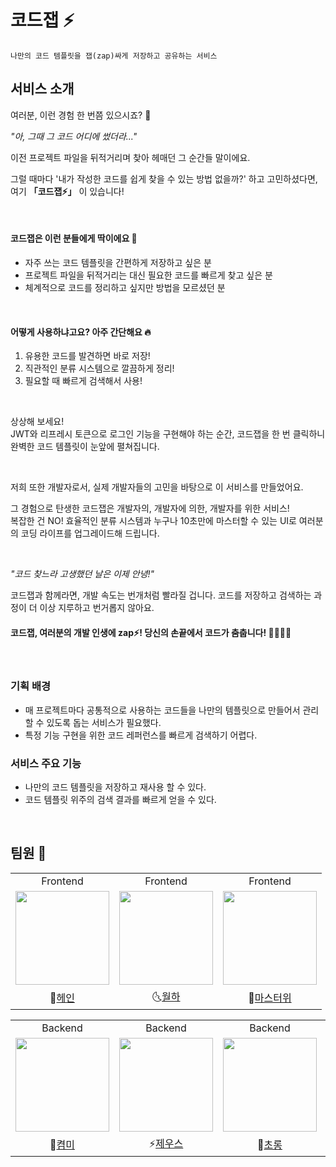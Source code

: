 # 코드잽 ⚡

```
나만의 코드 템플릿을 잽(zap)싸게 저장하고 공유하는 서비스
```

## 서비스 소개

여러분, 이런 경험 한 번쯤 있으시죠? 🤔  

*"아, 그때 그 코드 어디에 썼더라..."*  

이전 프로젝트 파일을 뒤적거리며 찾아 헤매던 그 순간들 말이에요.

그럴 때마다 '내가 작성한 코드를 쉽게 찾을 수 있는 방법 없을까?' 하고 고민하셨다면, 여기 **「코드잽⚡️」** 이 있습니다!

<br>

#### 코드잽은 이런 분들에게 딱이에요 🙌  

- 자주 쓰는 코드 템플릿을 간편하게 저장하고 싶은 분
- 프로젝트 파일을 뒤적거리는 대신 필요한 코드를 빠르게 찾고 싶은 분
- 체계적으로 코드를 정리하고 싶지만 방법을 모르셨던 분

<br>

#### 어떻게 사용하냐고요? 아주 간단해요 🔥

1. 유용한 코드를 발견하면 바로 저장!
2. 직관적인 분류 시스템으로 깔끔하게 정리!
3. 필요할 때 빠르게 검색해서 사용!

<br>

상상해 보세요!  
JWT와 리프레시 토큰으로 로그인 기능을 구현해야 하는 순간, 코드잽을 한 번 클릭하니 완벽한 코드 템플릿이 눈앞에 펼쳐집니다.

<br>

저희 또한 개발자로서, 실제 개발자들의 고민을 바탕으로 이 서비스를 만들었어요. 

그 경험으로 탄생한 코드잽은 개발자의, 개발자에 의한, 개발자를 위한 서비스!  
복잡한 건 NO! 효율적인 분류 시스템과 누구나 10초만에 마스터할 수 있는 UI로 여러분의 코딩 라이프를 업그레이드해 드립니다.

<br>

*"코드 찾느라 고생했던 날은 이제 안녕!"*  

코드잽과 함께라면, 개발 속도는 번개처럼 빨라질 겁니다. 코드를 저장하고 검색하는 과정이 더 이상 지루하고 번거롭지 않아요.

#### 코드잽, 여러분의 개발 인생에 zap⚡️! 당신의 손끝에서 코드가 춤춥니다! 🕺🏻💃🏻

<br>

### 기획 배경

- 매 프로젝트마다 공통적으로 사용하는 코드들을 나만의 템플릿으로 만들어서 관리할 수 있도록 돕는 서비스가 필요했다.
- 특정 기능 구현을 위한 코드 레퍼런스를 빠르게 검색하기 어렵다.


### 서비스 주요 기능

- 나만의 코드 템플릿을 저장하고 재사용 할 수 있다.
- 코드 템플릿 위주의 검색 결과를 빠르게 얻을 수 있다.

<br>

## 팀원 🐣
<table align="center">
  <tr>
    <td align="center">Frontend</td>
    <td align="center">Frontend</td>
    <td align="center">Frontend</td>
  </tr>
  <tr>
    <td>
      <a href="https://github.com/Hain-tain">
        <img src="https://avatars.githubusercontent.com/u/157036488?v=4" width="150" style="max-width: 100%;">
      </a>
    </td>
    <td>
      <a href="https://github.com/vi-wolhwa">
        <img src="https://avatars.githubusercontent.com/u/52562061?v=4" width="150" style="max-width: 100%;">
      </a>
    </td>
    <td>
      <a href="https://github.com/Jaymyong66">
        <img src="https://avatars.githubusercontent.com/u/78201530?v=4" width="150" style="max-width: 100%;">
      </a>
    </td>
  <tr>
  <tr>
    <td align="center">
      🍓<a href="https://github.com/Hain-tain">헤인</a>
    </td>
    <td align="center">
      🌜<a href="https://github.com/vi-wolhwa">월하</a>
    </td>
    <td align="center">
      🔪<a href="https://github.com/Jaymyong66">마스터위</a>
    </td>
  </tr>
</table>
<table align="center">
  <tr>
    <td align="center">Backend</td>
    <td align="center">Backend</td>
    <td align="center">Backend</td>
    <td align="center">Backend</td>
    <td align="center">Backend</td>
  </tr>
  <tr>
    <td>
      <a href="https://github.com/kyum-q">
        <img src="https://avatars.githubusercontent.com/u/109158497?v=4" width="150" style="max-width: 100%;">
      </a>
    </td>
    <td>
      <a href="https://github.com/zeus6768">
        <img src="https://avatars.githubusercontent.com/u/81848498?v=4" width="150" style="max-width: 100%;">
      </a>
    </td>
    <td>
      <a href="https://github.com/HoeSeong123">
        <img src="https://avatars.githubusercontent.com/u/125939503?v=4" width="150" style="max-width: 100%;">
      </a>
    </td>
    <td>
      <a href="https://github.com/jminkkk">
        <img src="https://avatars.githubusercontent.com/u/102847513?v=4" width="150" style="max-width: 100%;">
      </a>
    </td>
    <td>
      <a href="https://github.com/zangsu">
        <img src="https://avatars.githubusercontent.com/u/76612738?v=4" width="150" style="max-width: 100%;">
      </a>
    </td>
  <tr>
  <tr>
    <td align="center">
      🐰<a href="https://github.com/kyum-q">켬미</a>
    </td>
    <td align="center">
      ⚡<a href="https://github.com/zeus6768">제우스</a>
    </td>
    <td align="center">
      🤩<a href="https://github.com/HoeSeong123">초롱</a>
    </td>
    <td align="center">
      🍀<a href="https://github.com/jminkkk">몰리</a>
    </td>
    <td align="center">
      👍<a href="https://github.com/zangsu">짱수</a>
    </td>
  </tr>
</table>

<br>

